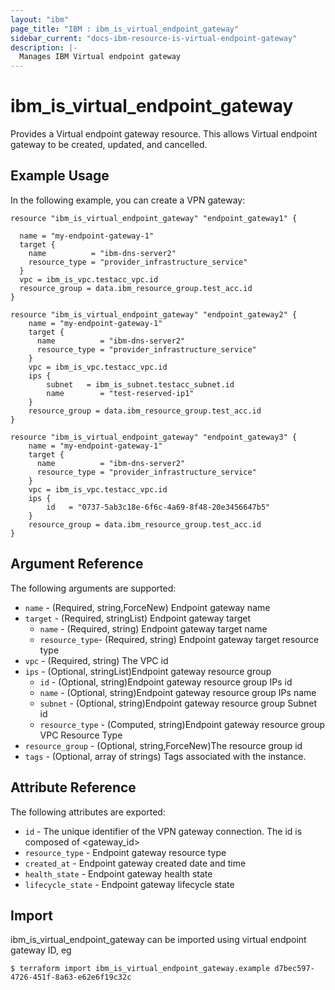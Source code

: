 ```yaml
---
layout: "ibm"
page_title: "IBM : ibm_is_virtual_endpoint_gateway"
sidebar_current: "docs-ibm-resource-is-virtual-endpoint-gateway"
description: |-
  Manages IBM Virtual endpoint gateway
---
```


# ibm\_is_virtual_endpoint_gateway

Provides a Virtual endpoint gateway  resource. This allows Virtual endpoint gateway  to be created, updated, and cancelled.


## Example Usage

In the following example, you can create a VPN gateway:

```hcl
resource "ibm_is_virtual_endpoint_gateway" "endpoint_gateway1" {
		
  name = "my-endpoint-gateway-1"
  target {
	name          = "ibm-dns-server2"
    resource_type = "provider_infrastructure_service"
  }
  vpc = ibm_is_vpc.testacc_vpc.id
  resource_group = data.ibm_resource_group.test_acc.id    
}

resource "ibm_is_virtual_endpoint_gateway" "endpoint_gateway2" {
	name = "my-endpoint-gateway-1"
	target {
	  name          = "ibm-dns-server2"
	  resource_type = "provider_infrastructure_service"
	}
	vpc = ibm_is_vpc.testacc_vpc.id
	ips {
		subnet   = ibm_is_subnet.testacc_subnet.id
		name        = "test-reserved-ip1"
	}
	resource_group = data.ibm_resource_group.test_acc.id
}

resource "ibm_is_virtual_endpoint_gateway" "endpoint_gateway3" {
	name = "my-endpoint-gateway-1"
	target {
	  name          = "ibm-dns-server2"
	  resource_type = "provider_infrastructure_service"
	}
	vpc = ibm_is_vpc.testacc_vpc.id
	ips {
		id   = "0737-5ab3c18e-6f6c-4a69-8f48-20e3456647b5"
	}
	resource_group = data.ibm_resource_group.test_acc.id
}
```


## Argument Reference

The following arguments are supported:

* `name` - (Required, string,ForceNew) Endpoint gateway name
* `target` - (Required, stringList) Endpoint gateway target
  * `name` - (Required, string) Endpoint gateway target name
  * `resource_type`- (Required, string) Endpoint gateway target resource type
* `vpc` - (Required, string) The VPC id
* `ips` -  (Optional, stringList)Endpoint gateway resource group
  * `id` -  (Optional, string)Endpoint gateway resource group IPs id
  * `name` -  (Optional, string)Endpoint gateway resource group IPs name
  * `subnet` -  (Optional, string)Endpoint gateway resource group Subnet id
  * `resource_type` -  (Computed, string)Endpoint gateway resource group VPC Resource Type
* `resource_group` -  (Optional, string,ForceNew)The resource group id
* `tags` - (Optional, array of strings) Tags associated with the instance.

## Attribute Reference

The following attributes are exported:

* `id` - The unique identifier of the VPN gateway connection. The id is composed of \<gateway_id>
* `resource_type` - Endpoint gateway resource type
* `created_at` -  Endpoint gateway created date and time
* `health_state` -  Endpoint gateway health state
* `lifecycle_state` -  Endpoint gateway lifecycle state


## Import

ibm_is_virtual_endpoint_gateway can be imported using virtual endpoint gateway ID, eg

```
$ terraform import ibm_is_virtual_endpoint_gateway.example d7bec597-4726-451f-8a63-e62e6f19c32c

```
